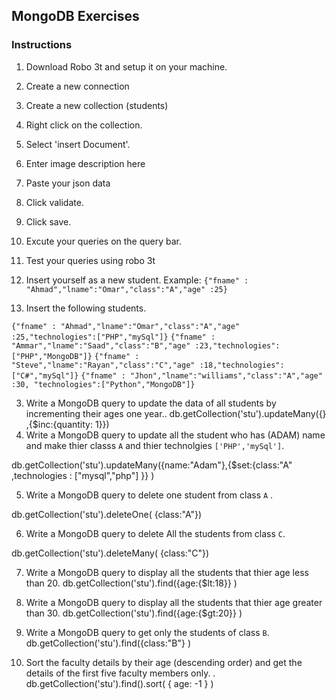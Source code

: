 ## MongoDB Exercises
### Instructions 
1. Download Robo 3t and setup it on your machine.
2. Create a new connection
3. Create a new collection (students)
4. Right click on the collection.
5. Select 'insert Document'.
6. Enter image description here
7. Paste your json data
8. Click validate.
9. Click save.
10. Excute your queries on the query bar.
11. Test your queries using robo 3t


1. Insert yourself as a new  student. Example:
`{"fname" : "Ahmad","lname":"Omar","class":"A","age" :25}`

2.  Insert the following students.

`{"fname" : "Ahmad","lname":"Omar","class":"A","age" :25,"technologies":["PHP","mySql"]}`
`{"fname" : "Ammar","lname":"Saad","class":"B","age" :23,"technologies":["PHP","MongoDB"]}`
`{"fname" : "Steve","lname":"Rayan","class":"C","age" :18,"technologies":["C#","mySql"]}`
`{"fname" : "Jhon","lname":"williams","class":"A","age" :30, "technologies":["Python","MongoDB"]}`

3.  Write a MongoDB query to update the data of all students by incrementing their ages one year..
db.getCollection('stu').updateMany({} ,{$inc:{quantity: 1}})
4. Write a MongoDB query to update all the student who has (ADAM) name and make thier classs `A` and thier technolgies `['PHP','mySql']`.

db.getCollection('stu').updateMany({name:"Adam"},{$set:{class:"A" ,technologies : ["mysql","php"] }} )

5. Write a MongoDB query to delete one student from class    `A` .

db.getCollection('stu').deleteOne( {class:"A"})



6.  Write a MongoDB query to delete All the students from class `C`.

db.getCollection('stu').deleteMany( {class:"C"})

7. Write a MongoDB query to display all the students that    thier age less than 20.
db.getCollection('stu').find({age:{$lt:18}} )

8. Write a MongoDB query to display all the students that    thier age greater than 30.
db.getCollection('stu').find({age:{$gt:20}} )

9. Write a MongoDB query to get only the students of     class `B`.
db.getCollection('stu').find({class:"B"} )

10.  Sort the faculty details by their age (descending order) and get the details of the first five faculty members only. .
db.getCollection('stu').find().sort( { age: -1 } )
